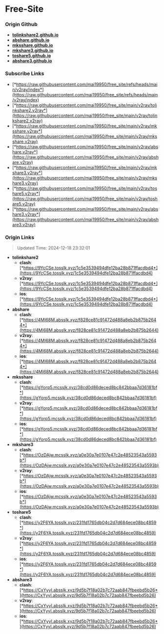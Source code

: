 # Free-Site

### Origin Github

- [**tolinkshare2.github.io**](https://github.com/tolinkshare2/tolinkshare2.github.io)
- [**abshare.github.io**](https://github.com/abshare/abshare.github.io)
- [**mksshare.github.io**](https://github.com/mksshare/mksshare.github.io)
- [**mkshare3.github.io**](https://github.com/mkshare3/mkshare3.github.io)
- [**toshare5.github.io**](https://github.com/toshare5/toshare5.github.io)
- [**abshare3.github.io**](https://github.com/abshare3/abshare3.github.io)

### Subscribe Links

- [*https://raw.githubusercontent.com/mai19950/free_site/refs/heads/main/v2ray/index*](https://raw.githubusercontent.com/mai19950/free_site/refs/heads/main/v2ray/index)
- [*https://raw.githubusercontent.com/mai19950/free_site/main/v2ray/tolinkshare2.v2ray*](https://raw.githubusercontent.com/mai19950/free_site/main/v2ray/tolinkshare2.v2ray)
- [*https://raw.githubusercontent.com/mai19950/free_site/main/v2ray/mksshare.v2ray*](https://raw.githubusercontent.com/mai19950/free_site/main/v2ray/mksshare.v2ray)
- [*https://raw.githubusercontent.com/mai19950/free_site/main/v2ray/abshare.v2ray*](https://raw.githubusercontent.com/mai19950/free_site/main/v2ray/abshare.v2ray)
- [*https://raw.githubusercontent.com/mai19950/free_site/main/v2ray/mkshare3.v2ray*](https://raw.githubusercontent.com/mai19950/free_site/main/v2ray/mkshare3.v2ray)
- [*https://raw.githubusercontent.com/mai19950/free_site/main/v2ray/toshare5.v2ray*](https://raw.githubusercontent.com/mai19950/free_site/main/v2ray/toshare5.v2ray)
- [*https://raw.githubusercontent.com/mai19950/free_site/main/v2ray/abshare3.v2ray*](https://raw.githubusercontent.com/mai19950/free_site/main/v2ray/abshare3.v2ray)

### Origin Links

> Updated Time: 2024-12-18 23:32:01

- **tolinkshare2**
  - **clash**: [*https://9YcCSe.tosslk.xyz/1c5e3539494dfe12ba28b871ffacdbd4*](https://9YcCSe.tosslk.xyz/1c5e3539494dfe12ba28b871ffacdbd4)
  - **v2ray**: [*https://9YcCSe.tosslk.xyz/1c5e3539494dfe12ba28b871ffacdbd4*](https://9YcCSe.tosslk.xyz/1c5e3539494dfe12ba28b871ffacdbd4)
  - **ios**: [*https://9YcCSe.tosslk.xyz/1c5e3539494dfe12ba28b871ffacdbd4*](https://9YcCSe.tosslk.xyz/1c5e3539494dfe12ba28b871ffacdbd4)
- **abshare**
  - **clash**: [*https://4MI68M.absslk.xyz/f828ce81c91472d488a8eb2b875b2644*](https://4MI68M.absslk.xyz/f828ce81c91472d488a8eb2b875b2644)
  - **v2ray**: [*https://4MI68M.absslk.xyz/f828ce81c91472d488a8eb2b875b2644*](https://4MI68M.absslk.xyz/f828ce81c91472d488a8eb2b875b2644)
  - **ios**: [*https://4MI68M.absslk.xyz/f828ce81c91472d488a8eb2b875b2644*](https://4MI68M.absslk.xyz/f828ce81c91472d488a8eb2b875b2644)
- **mksshare**
  - **clash**: [*https://gYorp5.mcsslk.xyz/38cd0d86deced8bc842bbaa7d36181bf*](https://gYorp5.mcsslk.xyz/38cd0d86deced8bc842bbaa7d36181bf)
  - **v2ray**: [*https://gYorp5.mcsslk.xyz/38cd0d86deced8bc842bbaa7d36181bf*](https://gYorp5.mcsslk.xyz/38cd0d86deced8bc842bbaa7d36181bf)
  - **ios**: [*https://gYorp5.mcsslk.xyz/38cd0d86deced8bc842bbaa7d36181bf*](https://gYorp5.mcsslk.xyz/38cd0d86deced8bc842bbaa7d36181bf)
- **mkshare3**
  - **clash**: [*https://OzDAjw.mcsslk.xyz/a0e30a7e0107e47c2e48523543a5593b*](https://OzDAjw.mcsslk.xyz/a0e30a7e0107e47c2e48523543a5593b)
  - **v2ray**: [*https://OzDAjw.mcsslk.xyz/a0e30a7e0107e47c2e48523543a5593b*](https://OzDAjw.mcsslk.xyz/a0e30a7e0107e47c2e48523543a5593b)
  - **ios**: [*https://OzDAjw.mcsslk.xyz/a0e30a7e0107e47c2e48523543a5593b*](https://OzDAjw.mcsslk.xyz/a0e30a7e0107e47c2e48523543a5593b)
- **toshare5**
  - **clash**: [*https://y2F6YA.tosslk.xyz/231fd1765db04c2d7d684ece08bc4859*](https://y2F6YA.tosslk.xyz/231fd1765db04c2d7d684ece08bc4859)
  - **v2ray**: [*https://y2F6YA.tosslk.xyz/231fd1765db04c2d7d684ece08bc4859*](https://y2F6YA.tosslk.xyz/231fd1765db04c2d7d684ece08bc4859)
  - **ios**: [*https://y2F6YA.tosslk.xyz/231fd1765db04c2d7d684ece08bc4859*](https://y2F6YA.tosslk.xyz/231fd1765db04c2d7d684ece08bc4859)
- **abshare3**
  - **clash**: [*https://CxYyyI.absslk.xyz/9d5b7f18a02b7c72aab847fbeebd5b26*](https://CxYyyI.absslk.xyz/9d5b7f18a02b7c72aab847fbeebd5b26)
  - **v2ray**: [*https://CxYyyI.absslk.xyz/9d5b7f18a02b7c72aab847fbeebd5b26*](https://CxYyyI.absslk.xyz/9d5b7f18a02b7c72aab847fbeebd5b26)
  - **ios**: [*https://CxYyyI.absslk.xyz/9d5b7f18a02b7c72aab847fbeebd5b26*](https://CxYyyI.absslk.xyz/9d5b7f18a02b7c72aab847fbeebd5b26)
